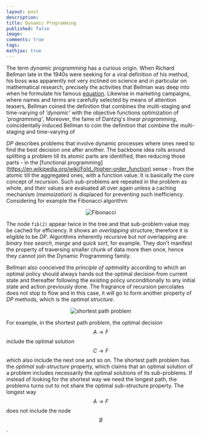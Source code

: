 ```yaml
---
layout: post
description:
title: Dynamic Programming
published: false
image:
comments: true
tags:
mathjax: true
---
```


The term _dynamic programming_ has a curious origin.
When Richard Bellman late in the 1940s were seeking for a viral definition of his method, his boss was apparently not very inclined on science and in particular on mathematical research, precisely the activities that Bellman was deep into when he formulate his famous [equation](https://en.wikipedia.org/wiki/Bellman_equation).
Likewise in marketing campaigns, where names and terms are carefully selected by means of attention teasers, Bellman coined the definition that combines the multi-staging and time-varying of _'dynamic'_ with the objective functions optimization of _'programming'_,
 Moreover, the fame of Dantzig's _linear programming_, coincidentally induced Bellman to coin the definition that combine the multi-staging and time-varying of

_DP_ describes problems that involve dynamic processes where ones need to find the best decision one after another. The backbone idea rolls around splitting a problem till its atomic parts are identified, then reducing those parts - in the [functional programming](https://en.wikipedia.org/wiki/Fold_(higher-order_function) sense - from the atomic till the aggregated ones, with a function value. It is basically the core concept of _recursion_. Such sub-problems are repeated in the problem as whole, and their values are evaluated all over again unless a caching mechanism (_memoization_) is displaced for preventing such inefficiency. Considering for example the Fibonacci algorithm:

<center><img title="Fibonacci" src="{{ site.url }}/assets/fib-tree.png"/></center>

The node `fib(2)` appear twice in the tree and that sub-problem value may be cached for efficiency. It shows an _overlapping_ structure, therefore it is eligible to be _DP_. Algorithms inherently recursive but _not_ overlapping are: _binary tree search_, _merge_ and _quick sort_, for example. They don't manifest the property of traversing smaller chunk of data more then once, hence they cannot join the Dynamic Programming family.

Bellman also conceived the _principle of optimality_ according to which an optimal policy should always hands out the optimal decision from current state and thereafter following the existing policy unconditionally to any initial state and action previously done.
The fragrance of recursion percolates does not stop to flow and in this case, it will go to form another property of _DP_ methods, which is the _optimal structure_.

<center><img title="shortest path problem" src="{{ site.url }}/assets/shortest-path.png"/></center>

For example, in the shortest path problem, the optimal decision $$A \rightarrow F$$ include the optimal solution $$C \rightarrow F$$ which also include the next one and so on. The shortest path problem has the _optimal sub-structure_ property, which claims that an optimal solution of a problem includes necessarily the optimal solutions of its sub-problems. If instead of looking for the shortest way we need the longest path, the problems turns out to not share the optimal sub-structure property. The longest way $$A \rightarrow F$$ does not include the node $$B$$.
